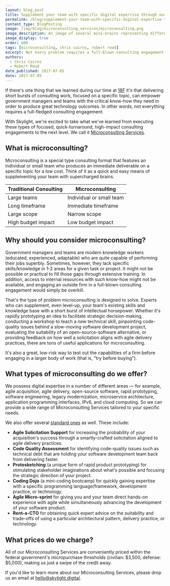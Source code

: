 ```yaml
---
layout: blog_post
title: Supplement your team with specific digital expertise through our Microconsulting Services
permalink: /blog/supplement-your-team-with-specific-digital-expertise-through-our-microconsulting-services/
content_type: BlogPosting
image: /img/blog/microconsulting_services/microconsulting.png
image_description: An image of several mini-brains representing different types of microconsulting services.
image_display: true
order: 600
tags: [microconsulting, chris cairns, robert read]
excerpt: Not every problem requires a full-blown consulting engagement. Often times, a short burst of work on a specific topic is all that's needed to help propel government managers and teams forward.
authors:
  - Chris Cairns
  - Robert Read
date_published: 2017-07-05
date: 2017-07-05
---
```


If there's one thing that we learned during our time at [18F](https://skylight.digital/work/18f-consulting/) it's that delivering short bursts of consulting work, focused on a specific topic, can empower government managers and teams with the critical know-how they need in order to produce great technology outcomes. In other words, not everything requires a full-fledged consulting engagement.

With Skylight, we're excited to take what we've learned from executing these types of focused, quick-turnaround, high-impact consulting engagements to the next level. We call it [Microconsulting Services](https://skylight.digital/services/microconsulting/).

## What is microconsulting?

Microconsulting is a special type consulting format that features an individual or small team who produces an immediate deliverable on a specific topic for a low cost. Think of it as a quick and easy means of supplementing your team with supercharged brains.

| Traditional Consulting | Microconsulting          |
|------------------------|--------------------------|
| Large teams            | Individual or small team |
| Long timeframe         | Immediate timeframe      |
| Large scope            | Narrow scope             |
| High budget impact     | Low budget impact        |

## Why should you consider microconsulting?

Government managers and teams are modern knowledge workers (educated, experienced, adaptable) who are quite capable of performing their jobs superbly. Sometimes, however, they lack specific skills/knowledge in 1-2 areas for a given task or project. It might not be possible or practical to fill those gaps through extensive training. In addition, access to internal resources with such know-how might not be available, and engaging an outside firm in a full-blown consulting engagement would simply be overkill.

That's the type of problem microconsulting is designed to solve. Experts who can supplement, even level-up, your team's existing skills and knowledge base with a short burst of intellectual horsepower. Whether it's rapidly prototyping an idea to facilitate strategic decision-making, conducting a workshop to teach a new technical skill, pinpointing code-quality issues behind a slow-moving software development project, evaluating the suitability of an open-source-software alternative, or providing feedback on how well a solicitation aligns with agile delivery practices, there are tons of useful applications for microconsulting.

It's also a great, low-risk way to test out the capabilities of a firm before engaging in a larger body of work (that is, "try before buying").

## What types of microconsulting do we offer?

We possess digital expertise in a number of different areas &mdash; for example, agile acquisition, agile delivery, open-source software, rapid prototyping, software engineering, legacy modernization, microservice architecture, application programming interfaces, IPv6, and cloud computing. So we can provide a wide range of Microconsulting Services tailored to your specific needs.

We also offer several [standard ones](https://skylight.digital/services/microconsulting/) as well. These include:

- **Agile Solicitation Support** for increasing the probability of your acquisition's success through a smartly-crafted solicitation aligned to agile delivery practices.
- **Code Quality Assessment** for identifying code-quality issues such as technical debt that are holding your software development team back from delivering faster.
- **Protosketching** (a unique form of rapid product prototyping) for stimulating stakeholder imaginations about what's possible and focusing the strategic direction of your project.
- **Coding Dojo** (a mini-coding bootcamp) for quickly gaining expertise with a specific programming language/framework, development practice, or technology.
- **Agile Micro-sprint** for giving you and your team direct hands-on experience with agile while simultaneously advancing the development of your software product.
- **Rent-a-CTO** for obtaining quick expert advice on the suitability and trade-offs of using a particular architectural pattern, delivery practice, or technology.

## What prices do we charge?

All of our Microconsulting Services are conveniently priced within the federal government's micropurchase thresholds (civilian: $3,500, defense: $5,000), making us just a swipe of the credit away.

If you'd like to learn more about our Microconsulting Services, please drop us an email at <a href="mailto:hello@skylight.digital">hello@skylight.digital</a>.
